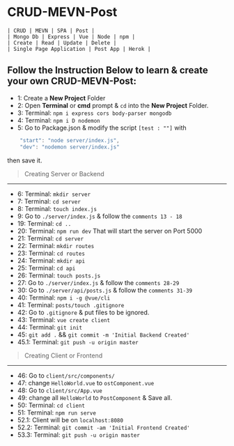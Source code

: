 # CRUD-MEVN-Post
```
| CRUD | MEVN | SPA | Post |
| Mongo Db | Express | Vue | Node | npm |
| Create | Read | Update | Delete |
| Single Page Application | Post App | Herok |
```

## Follow the Instruction Below to learn & create your own CRUD-MEVN-Post:

* 1: Create a **New Project** Folder
* 2: Open **Terminal** or **cmd** prompt & ```cd``` into the **New Project** Folder.
* 3: Terminal: ```npm i express cors body-parser mongodb```
* 4: Terminal: ```npm i D nodemon```
* 5: Go to Package.json & modify the script ```[test : ""]``` with
```javascript
    "start": "node server/index.js",
    "dev": "nodemon server/index.js"
```
then save it.

>Creating Server or Backend
---

* 6: Terminal: ```mkdir server```
* 7: Terminal: ```cd server```
* 8: Terminal: ```touch index.js```
* 9: Go to ```./server/index.js``` & follow the ```comments 13 - 18```
* 19:  Terminal: ```cd ..```
* 20: Terminal: ```npm run dev```
        That will start the server on Port 5000
* 21: Terminal: ```cd server```
* 22: Terminal: ```mkdir routes```
* 23: Terminal: ```cd routes```
* 24: Terminal: ```mkdir api```
* 25: Terminal: ```cd api```
* 26: Terminal: ```touch posts.js```
* 27: Go to ```./server/index.js``` & follow the ```comments 28-29```
* 30: Go to ```./server/api/posts.js``` & follow the ```comments 31-39```
* 40: Terminal: ```npm i -g @vue/cli```
* 41: Terminal: ```posts/touch .gitignore```
* 42: Go to ```.gitignore``` & put files to be ignored.
* 43: Terminal: ```vue create client```
* 44: Terminal: ```git init```
* 45: ```git add .``` && ```git commit -m 'Initial Backend Created'```
* 45.1: Terminal: ```git push -u origin master```

>Creating Client or Frontend
---

* 46: Go to ```client/src/components/```
* 47: change ```HelloWorld.vue``` to ```ostComponent.vue```
* 48: Go to ```client/src/App.vue```
* 49: change all ```HelloWorld``` to ```PostComponent``` & Save all.
* 50: Terminal: ```cd client```
* 51: Terminal: ```npm run serve```
* 52.1: Client will be on ```localhost:8080```
* 52.2: Terminal: ```git commit -am 'Initial Frontend Created'```
* 53.3: Terminal: ```git push -u origin master```
